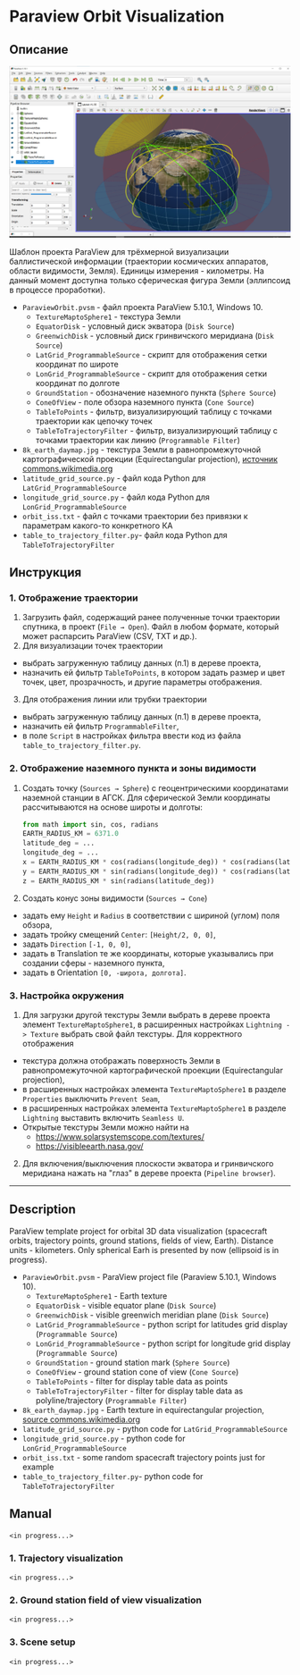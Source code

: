 # Paraview Orbit Visualization

## Описание

![](./image1.png)

Шаблон проекта ParaView для трёхмерной визуализации баллистической информации (траектории космических аппаратов, области видимости, Земля). Единицы измерения - километры. На данный момент доступна только сферическая фигура Земли (эллипсоид в процессе проработки).

* `ParaviewOrbit.pvsm` - файл проекта ParaView 5.10.1, Windows 10.
  * `TextureMaptoSphere1` - текстура Земли
  * `EquatorDisk` - условный диск экватора (`Disk Source`)
  * `GreenwichDisk` - условный диск гринвичского меридиана (`Disk Source`)
  * `LatGrid_ProgrammableSource` - скрипт для отображения сетки координат по широте
  * `LonGrid_ProgrammableSource` - скрипт для отображения сетки координат по долготе
  * `GroundStation` - обозначение наземного пункта (`Sphere Source`)
  * `ConeOfView` - поле обзора наземного пункта  (`Cone Source`)
  * `TableToPoints` - фильтр, визуализирующий таблицу с точками траектории как цепочку точек
  * `TableToTrajectoryFilter` - фильтр, визуализирующий таблицу с точками траектории как линию (`Programmable Filter`)
* `8k_earth_daymap.jpg` - текстура Земли в равнопромежуточной картографической проекции (Equirectangular projection), [источник commons.wikimedia.org](https://commons.wikimedia.org/wiki/File:Solarsystemscope_texture_8k_earth_daymap.jpg)
* `latitude_grid_source.py` - файл кода Python для `LatGrid_ProgrammableSource`
* `longitude_grid_source.py` - файл кода Python для `LonGrid_ProgrammableSource`
* `orbit_iss.txt` - файл с точками траектории без привязки к параметрам какого-то конкретного КА
* `table_to_trajectory_filter.py`- файл кода Python для `TableToTrajectoryFilter`

## Инструкция

### 1. Отображение траектории

1. Загрузить файл, содержащий ранее полученные точки траектории спутника, в проект (`File → Open`). Файл в любом формате, который может распарсить ParaView (CSV, TXT и др.).
2. Для визуализации точек траектории
  * выбрать загруженную таблицу данных (п.1) в дереве проекта,
  * назначить ей фильтр `TableToPoints`, в котором задать размер и цвет точек, цвет, прозрачность, и другие параметры отображения.
3. Для отображения линии или трубки траектории
  * выбрать загруженную таблицу данных (п.1) в дереве проекта,
  * назначить ей фильтр `ProgrammableFilter`,
  * в поле `Script` в настройках фильтра ввести код из файла `table_to_trajectory_filter.py`.

### 2. Отображение наземного пункта и зоны видимости

1. Создать точку (`Sources → Sphere`) с геоцентрическими координатами наземной станции в АГСК. Для сферической Земли координаты рассчитываются на основе широты и долготы:
    ```python
    from math import sin, cos, radians
    EARTH_RADIUS_KM = 6371.0
    latitude_deg = ...
    longitude_deg = ...
    x = EARTH_RADIUS_KM * cos(radians(longitude_deg)) * cos(radians(latitude_deg))
    y = EARTH_RADIUS_KM * sin(radians(longitude_deg)) * cos(radians(latitude_deg))
    z = EARTH_RADIUS_KM * sin(radians(latitude_deg))
    ```
2. Создать конус зоны видимости (`Sources → Cone`)
  * задать ему `Height` и `Radius` в соответствии с шириной (углом) поля обзора,
  * задать тройку смещений `Center`: `[Height/2, 0, 0]`,
  * задать `Direction` `[-1, 0, 0]`,
  * задать в Translation те же координаты, которые указывались при создании сферы - наземного пункта,
  * задать в Orientation `[0, -широта, долгота]`.

### 3. Настройка окружения

1. Для загрузки другой текстуры Земли выбрать в дереве проекта элемент `TextureMaptoSphere1`, в расширенных настройках `Lightning -> Texture` выбрать свой файл текстуры. Для корректного отображения
  * текстура должна отображать поверхность Земли в равнопромежуточной картографической проекции   (Equirectangular projection),
  * в расширенных настройках элемента `TextureMaptoSphere1` в   разделе `Properties` выключить `Prevent Seam`,
  * в расширенных настройках элемента `TextureMaptoSphere1` в   разделе `Lightning` выставить включить `Seamless U`.
  * Открытые текстуры Земли можно найти на
    * https://www.solarsystemscope.com/textures/
    * https://visibleearth.nasa.gov/
2. Для включения/выключения плоскости экватора и гринвичского меридиана нажать на "глаз" в дереве проекта (`Pipeline browser`).

---

## Description

ParaView template project for orbital 3D data visualization (spacecraft orbits, trajectory points, ground stations, fields of view, Earth). Distance units - kilometers. Only spherical Earh is presented by now (ellipsoid is in progress).

* `ParaviewOrbit.pvsm` - ParaView project file (Paraview 5.10.1, Windows 10).
  * `TextureMaptoSphere1` - Earth texture
  * `EquatorDisk` - visible equator plane (`Disk Source`)
  * `GreenwichDisk` - visible greenwich meridian plane (`Disk Source`)
  * `LatGrid_ProgrammableSource` - python script for latitudes grid display (`Programmable Source`)
  * `LonGrid_ProgrammableSource` - python script for longitude grid display  (`Programmable Source`)
  * `GroundStation` - ground station mark (`Sphere Source`)
  * `ConeOfView` - ground station cone of view  (`Cone Source`)
  * `TableToPoints` - filter for display table data as points
  * `TableToTrajectoryFilter` - filter for display table data as polyline/trajectory (`Programmable Filter`)
* `8k_earth_daymap.jpg` - Earth texture in equirectangular projection, [source commons.wikimedia.org](https://commons.wikimedia.org/wiki/File:Solarsystemscope_texture_8k_earth_daymap.jpg)
* `latitude_grid_source.py` - python code for `LatGrid_ProgrammableSource`
* `longitude_grid_source.py` - python code for `LonGrid_ProgrammableSource`
* `orbit_iss.txt` - some random spacecraft trajectory points just for example
* `table_to_trajectory_filter.py`- python code for `TableToTrajectoryFilter`

## Manual

    <in progress...>

### 1. Trajectory visualization

    <in progress...>

### 2. Ground station field of view visualization

    <in progress...>

### 3. Scene setup

    <in progress...>
